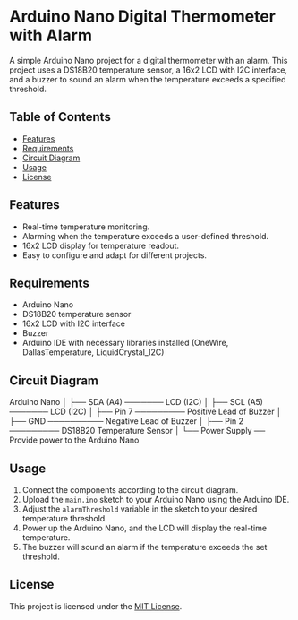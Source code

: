 # Arduino Nano Digital Thermometer with Alarm

A simple Arduino Nano project for a digital thermometer with an alarm. This project uses a DS18B20 temperature sensor, a 16x2 LCD with I2C interface, and a buzzer to sound an alarm when the temperature exceeds a specified threshold.

## Table of Contents

- [Features](#features)
- [Requirements](#requirements)
- [Circuit Diagram](#circuit-diagram)
- [Usage](#usage)
- [License](#license)

## Features

- Real-time temperature monitoring.
- Alarming when the temperature exceeds a user-defined threshold.
- 16x2 LCD display for temperature readout.
- Easy to configure and adapt for different projects.

## Requirements

- Arduino Nano
- DS18B20 temperature sensor
- 16x2 LCD with I2C interface
- Buzzer
- Arduino IDE with necessary libraries installed (OneWire, DallasTemperature, LiquidCrystal_I2C)

## Circuit Diagram

Arduino Nano
│
├── SDA (A4) ─────── LCD (I2C)
│
├── SCL (A5) ─────── LCD (I2C)
│
├── Pin 7 ───────── Positive Lead of Buzzer
│
├── GND ────────── Negative Lead of Buzzer
│
├── Pin 2 ───────── DS18B20 Temperature Sensor
│
└── Power Supply ── Provide power to the Arduino Nano

## Usage

1. Connect the components according to the circuit diagram.
2. Upload the `main.ino` sketch to your Arduino Nano using the Arduino IDE.
3. Adjust the `alarmThreshold` variable in the sketch to your desired temperature threshold.
4. Power up the Arduino Nano, and the LCD will display the real-time temperature.
5. The buzzer will sound an alarm if the temperature exceeds the set threshold.

## License

This project is licensed under the [MIT License](extras/LICENSE.txt).
